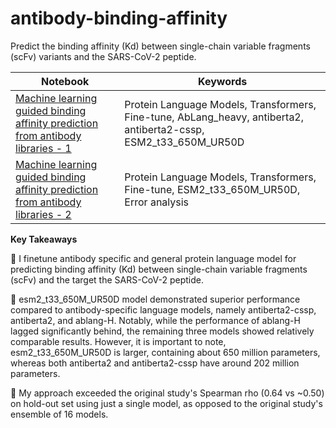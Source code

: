 # antibody-binding-affinity
Predict the binding affinity (Kd) between single-chain variable fragments (scFv) variants and the SARS-CoV-2 peptide.

| Notebook | Keywords                           |
|--------|-------------------------------------------------------------------------------------|
| [Machine learning guided binding affinity prediction from antibody libraries - 1](https://github.com/arjan-hada/antibody-binding-affinity/blob/main/00_ml_antibody_bind_affinity.ipynb) | Protein Language Models, Transformers, Fine-tune, AbLang_heavy, antiberta2, antiberta2-cssp, ESM2_t33_650M_UR50D|
| [Machine learning guided binding affinity prediction from antibody libraries - 2](https://github.com/arjan-hada/antibody-binding-affinity/blob/main/01_ml_antibody_bind_affinity.ipynb) | Protein Language Models, Transformers, Fine-tune,  ESM2_t33_650M_UR50D, Error analysis|

**Key Takeaways**

🔹 I finetune antibody specific and general protein language model for predicting binding affinity (Kd) between single-chain variable fragments (scFv) and the target the SARS-CoV-2 peptide.

🔹 esm2_t33_650M_UR50D model demonstrated superior performance compared to antibody-specific language models, namely antiberta2-cssp, antiberta2, and ablang-H. Notably, while the performance of ablang-H lagged significantly behind, the remaining three models showed relatively comparable results. However, it is important to note, esm2_t33_650M_UR50D is larger, containing about 650 million parameters, whereas both antiberta2 and antiberta2-cssp have around 202 million parameters.

🔹 My approach exceeded the original study's Spearman rho (0.64 vs ~0.50) on hold-out set using just a single model, as opposed to the original study's ensemble of 16 models. 
